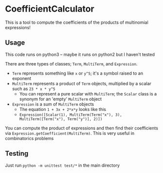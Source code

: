 # CoefficientCalculator
This is a tool to compute the coefficients of the products of multinomial expressions!

## Usage
This code runs on python3 – maybe it runs on python2 but I haven't tested

There are three types of classes; `Term`, `MultiTerm`, and `Expression`. 

* `Term` represents something like `x` or `y^5`; it's a symbol raised to an exponent
* `MultiTerm` represents a product of `Term` objects, multiplied by a scalar such as `23 * x * y^5`
    * You can represent a pure scalar with `MultiTerm`; the `Scalar` class is a synonym for an 'empty' `MultiTerm` object
* `Expression` is a sum of `MultiTerm` objects
    * The equation `1 + 3x + 2*x*y` looks like this
    * `Expression([Scalar(1), MultiTerm(Term("x"), 3), MultiTerm([Term("x"), Term("y")], 2)])`

You can compute the product of expressions and then find their coefficients via `Expression.getCoefficient(MultiTerm)`. This is very useful in combinatorics problems

## Testing
Just run `python -m unittest test/*` in the main directory